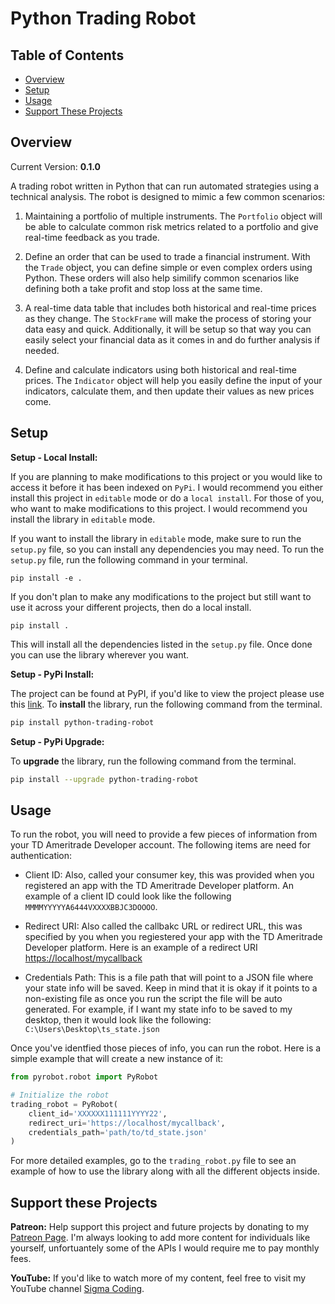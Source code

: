 # Python Trading Robot

## Table of Contents

- [Overview](#overview)
- [Setup](#setup)
- [Usage](#usage)
- [Support These Projects](#support-these-projects)

## Overview

Current Version: **0.1.0**

A trading robot written in Python that can run automated strategies using a technical analysis.
The robot is designed to mimic a few common scenarios:

1. Maintaining a portfolio of multiple instruments. The `Portfolio` object will be able
   to calculate common risk metrics related to a portfolio and give real-time feedback
   as you trade.

2. Define an order that can be used to trade a financial instrument. With the `Trade` object,
   you can define simple or even complex orders using Python. These orders will also help similify
   common scenarios like defining both a take profit and stop loss at the same time.

3. A real-time data table that includes both historical and real-time prices as they change. The
   `StockFrame` will make the process of storing your data easy and quick. Additionally, it will be
   setup so that way you can easily select your financial data as it comes in and do further analysis
   if needed.

4. Define and calculate indicators using both historical and real-time prices. The `Indicator` object
   will help you easily define the input of your indicators, calculate them, and then update their values
   as new prices come.

## Setup

**Setup - Local Install:**

If you are planning to make modifications to this project or you would like to access it
before it has been indexed on `PyPi`. I would recommend you either install this project
in `editable` mode or do a `local install`. For those of you, who want to make modifications
to this project. I would recommend you install the library in `editable` mode.

If you want to install the library in `editable` mode, make sure to run the `setup.py`
file, so you can install any dependencies you may need. To run the `setup.py` file,
run the following command in your terminal.

```console
pip install -e .
```

If you don't plan to make any modifications to the project but still want to use it across
your different projects, then do a local install.

```console
pip install .
```

This will install all the dependencies listed in the `setup.py` file. Once done
you can use the library wherever you want.

**Setup - PyPi Install:**

The project can be found at PyPI, if you'd like to view the project please use this
[link](https://pypi.org/project/python-trading-robot/). To **install** the library,
run the following command from the terminal.

```bash
pip install python-trading-robot
```

**Setup - PyPi Upgrade:**

To **upgrade** the library, run the following command from the terminal.

```bash
pip install --upgrade python-trading-robot
```

## Usage

To run the robot, you will need to provide a few pieces of information from your TD Ameritrade Developer account.
The following items are need for authentication:

- Client ID: Also, called your consumer key, this was provided when you registered an app with the TD Ameritrade
  Developer platform. An example of a client ID could look like the following `MMMMYYYYYA6444VXXXXBBJC3DOOOO`.

- Redirect URI: Also called the callbakc URL or redirect URL, this was specified by you when you regiestered your app with
  the TD Ameritrade Developer platform. Here is an example of a redirect URI <https://localhost/mycallback>

- Credentials Path: This is a file path that will point to a JSON file where your state info will be saved. Keep in mind
  that it is okay if it points to a non-existing file as once you run the script the file will be auto generated. For example,
  if I want my state info to be saved to my desktop, then it would look like the following: `C:\Users\Desktop\ts_state.json`

Once you've identfied those pieces of info, you can run the robot. Here is a simple example that will create a new instance
of it:

```python
from pyrobot.robot import PyRobot

# Initialize the robot
trading_robot = PyRobot(
    client_id='XXXXXX111111YYYY22',
    redirect_uri='https://localhost/mycallback',
    credentials_path='path/to/td_state.json'
)
```

For more detailed examples, go to the `trading_robot.py` file to see an example of how to use the library along with all
the different objects inside.

## Support these Projects

**Patreon:**
Help support this project and future projects by donating to my [Patreon Page](https://www.patreon.com/sigmacoding). I'm always
looking to add more content for individuals like yourself, unfortuantely some of the APIs I would require me to pay monthly fees.

**YouTube:**
If you'd like to watch more of my content, feel free to visit my YouTube channel [Sigma Coding](https://www.youtube.com/c/SigmaCoding).

<!-- **Hire Me:**
If you have a project, you think I can help you with feel free to reach out at [coding.sigma@gmail.com](mailto:coding.sigma@gmail.com?subject=[GitHub]%20Project%20Proposal) or fill out the [contract request form](https://forms.office.com/Pages/ResponsePage.aspx?id=ZwOBErInsUGliXx0Yo2VfcCSWZSwW25Es3vPV2veU0pUMUs5MUc2STkzSzVQMFNDVlI5NjJVNjREUi4u) -->
